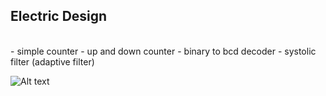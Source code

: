 
## Electric Design 

</br>
- simple counter
- up and down counter
- binary to bcd decoder
- systolic filter (adaptive filter)
</br>

![Alt text](http://www.nkcelectronics.com/assets/images/NEXYS3-obl-400.jpg)





